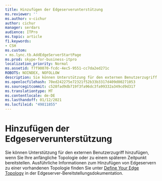 ```yaml
---
title: Hinzufügen der Edgeserverunterstützung
ms.reviewer: ''
ms.author: v-cichur
author: cichur
manager: serdars
audience: ITPro
ms.topic: article
f1.keywords:
- CSH
ms.custom:
- ms.lync.tb.AddEdgeServerStartPage
ms.prod: skype-for-business-itpro
localization_priority: Normal
ms.assetid: f7f90070-fcdc-4ec5-9551-cc7da2ed271c
ROBOTS: NOINDEX, NOFOLLOW
description: Sie können Unterstützung für den externen Benutzerzugriff hinzufügen, wenn Sie Ihre anfängliche Topologie oder zu einem späteren Zeitpunkt bereitstellen. Ausführliche Informationen zum Hinzufügen von Edgeservern zu einer vorhandenen Topologie finden Sie unter Define Your Edge Topology in der Edgeserver-Bereitstellungsdokumentation.
ms.openlocfilehash: 70ed242275e72321f52b33b3317d409d00271053
ms.sourcegitcommit: c528fad9db719f3fa96dc3fa99332a349cd9d317
ms.translationtype: MT
ms.contentlocale: de-DE
ms.lasthandoff: 01/12/2021
ms.locfileid: "49811855"
---
```

# <a name="add-edge-server-support"></a>Hinzufügen der Edgeserverunterstützung

Sie können Unterstützung für den externen Benutzerzugriff hinzufügen, wenn Sie Ihre anfängliche Topologie oder zu einem späteren Zeitpunkt bereitstellen. Ausführliche Informationen zum Hinzufügen von Edgeservern zu einer vorhandenen Topologie finden Sie unter [Define Your Edge Topology](https://technet.microsoft.com/library/787b23f1-8fa0-4c37-abf2-c516c5dd66f0.aspx) in der Edgeserver-Bereitstellungsdokumentation.


